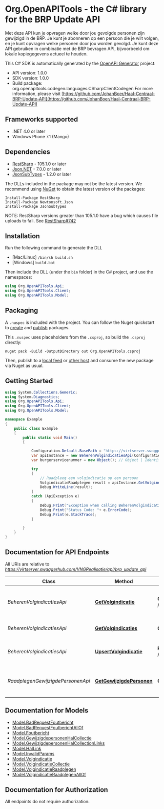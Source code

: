 # Org.OpenAPITools - the C# library for the BRP Update API

Met deze API kun je opvragen welke door jou gevolgde personen zijn gewijzigd in de BRP. Je kunt je abonneren op een persoon die je wilt volgen, en je kunt opvragen welke personen door jou worden gevolgd. Je kunt deze API gebruiken in combinatie met de BRP bevragen API, bijvoorbeeld om lokale kopiegegevens actueel te houden.

This C# SDK is automatically generated by the [OpenAPI Generator](https://openapi-generator.tech) project:

- API version: 1.0.0
- SDK version: 1.0.0
- Build package: org.openapitools.codegen.languages.CSharpClientCodegen
    For more information, please visit [https://github.com/JohanBoer/Haal-Centraal-BRP-Update-API](https://github.com/JohanBoer/Haal-Centraal-BRP-Update-API)

## Frameworks supported


- .NET 4.0 or later
- Windows Phone 7.1 (Mango)

## Dependencies


- [RestSharp](https://www.nuget.org/packages/RestSharp) - 105.1.0 or later
- [Json.NET](https://www.nuget.org/packages/Newtonsoft.Json/) - 7.0.0 or later
- [JsonSubTypes](https://www.nuget.org/packages/JsonSubTypes/) - 1.2.0 or later

The DLLs included in the package may not be the latest version. We recommend using [NuGet](https://docs.nuget.org/consume/installing-nuget) to obtain the latest version of the packages:

```
Install-Package RestSharp
Install-Package Newtonsoft.Json
Install-Package JsonSubTypes
```

NOTE: RestSharp versions greater than 105.1.0 have a bug which causes file uploads to fail. See [RestSharp#742](https://github.com/restsharp/RestSharp/issues/742)

## Installation

Run the following command to generate the DLL

- [Mac/Linux] `/bin/sh build.sh`
- [Windows] `build.bat`

Then include the DLL (under the `bin` folder) in the C# project, and use the namespaces:

```csharp
using Org.OpenAPITools.Api;
using Org.OpenAPITools.Client;
using Org.OpenAPITools.Model;

```


## Packaging

A `.nuspec` is included with the project. You can follow the Nuget quickstart to [create](https://docs.microsoft.com/en-us/nuget/quickstart/create-and-publish-a-package#create-the-package) and [publish](https://docs.microsoft.com/en-us/nuget/quickstart/create-and-publish-a-package#publish-the-package) packages.

This `.nuspec` uses placeholders from the `.csproj`, so build the `.csproj` directly:

```
nuget pack -Build -OutputDirectory out Org.OpenAPITools.csproj
```

Then, publish to a [local feed](https://docs.microsoft.com/en-us/nuget/hosting-packages/local-feeds) or [other host](https://docs.microsoft.com/en-us/nuget/hosting-packages/overview) and consume the new package via Nuget as usual.


## Getting Started

```csharp
using System.Collections.Generic;
using System.Diagnostics;
using Org.OpenAPITools.Api;
using Org.OpenAPITools.Client;
using Org.OpenAPITools.Model;

namespace Example
{
    public class Example
    {
        public static void Main()
        {

            Configuration.Default.BasePath = "https://virtserver.swaggerhub.com/VNGRealisatie/api/brp_update_api";
            var apiInstance = new BeherenVolgindicatiesApi(Configuration.Default);
            var burgerservicenummer = new Object(); // Object | Identificerend gegeven van een ingeschreven natuurlijk persoon, als bedoeld in artikel 1.1 van de Wet algemene bepalingen burgerservicenummer.

            try
            {
                // Raadpleeg een volgindicatie op een persoon
                VolgindicatieRaadplegen result = apiInstance.GetVolgindicatie(burgerservicenummer);
                Debug.WriteLine(result);
            }
            catch (ApiException e)
            {
                Debug.Print("Exception when calling BeherenVolgindicatiesApi.GetVolgindicatie: " + e.Message );
                Debug.Print("Status Code: "+ e.ErrorCode);
                Debug.Print(e.StackTrace);
            }

        }
    }
}
```

## Documentation for API Endpoints

All URIs are relative to *https://virtserver.swaggerhub.com/VNGRealisatie/api/brp_update_api*

Class | Method | HTTP request | Description
------------ | ------------- | ------------- | -------------
*BeherenVolgindicatiesApi* | [**GetVolgindicatie**](docs/BeherenVolgindicatiesApi.md#getvolgindicatie) | **GET** /volgindicaties/{burgerservicenummer} | Raadpleeg een volgindicatie op een persoon
*BeherenVolgindicatiesApi* | [**GetVolgindicaties**](docs/BeherenVolgindicatiesApi.md#getvolgindicaties) | **GET** /volgindicaties | Raadpleeg actieve volgindicaties
*BeherenVolgindicatiesApi* | [**UpsertVolgindicatie**](docs/BeherenVolgindicatiesApi.md#upsertvolgindicatie) | **PUT** /volgindicaties/{burgerservicenummer} | Plaats, wijzig of beëindig een volgindicatie
*RaadplegenGewijzigdePersonenApi* | [**GetGewijzigdePersonen**](docs/RaadplegenGewijzigdePersonenApi.md#getgewijzigdepersonen) | **GET** /wijzigingen | Raadpleeg personen met gewijzigde gegevens


## Documentation for Models

 - [Model.BadRequestFoutbericht](docs/BadRequestFoutbericht.md)
 - [Model.BadRequestFoutberichtAllOf](docs/BadRequestFoutberichtAllOf.md)
 - [Model.Foutbericht](docs/Foutbericht.md)
 - [Model.GewijzigdepersonenHalCollectie](docs/GewijzigdepersonenHalCollectie.md)
 - [Model.GewijzigdepersonenHalCollectionLinks](docs/GewijzigdepersonenHalCollectionLinks.md)
 - [Model.HalLink](docs/HalLink.md)
 - [Model.InvalidParams](docs/InvalidParams.md)
 - [Model.Volgindicatie](docs/Volgindicatie.md)
 - [Model.VolgindicatieCollectie](docs/VolgindicatieCollectie.md)
 - [Model.VolgindicatieRaadplegen](docs/VolgindicatieRaadplegen.md)
 - [Model.VolgindicatieRaadplegenAllOf](docs/VolgindicatieRaadplegenAllOf.md)


## Documentation for Authorization

All endpoints do not require authorization.
